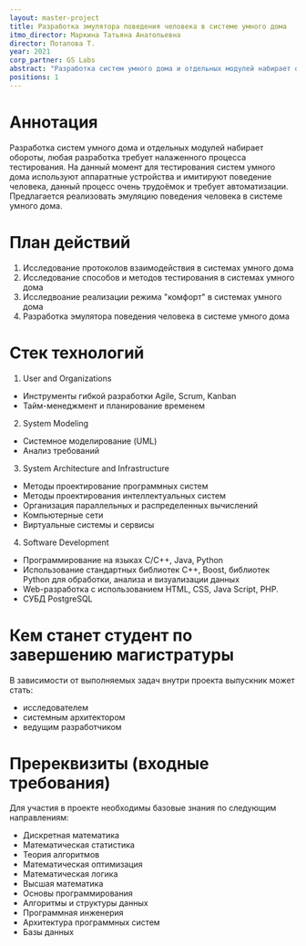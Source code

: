 ```yaml
---
layout: master-project
title: Разработка эмулятора поведения человека в системе умного дома
itmo_director: Маркина Татьяна Анатольевна
director: Потапова Т.
year: 2021
corp_partner: GS Labs
abstract: "Разработка систем умного дома и отдельных модулей набирает обороты, любая разработка требует налаженного процесса тестирования. На данный момент для тестирования систем умного дома используют аппаратные устройства и имитируют поведение человека, данный процесс очень трудоёмок и требует автоматизации. Предлагается реализовать эмуляцию поведения человека в системе умного дома."
positions: 1
---
```


# Аннотация

Разработка систем умного дома и отдельных модулей набирает обороты, любая разработка требует налаженного процесса тестирования. На данный момент для тестирования систем умного дома используют аппаратные устройства и имитируют поведение человека, данный процесс очень трудоёмок и требует автоматизации. Предлагается реализовать эмуляцию поведения человека в системе умного дома.

# План действий

1. Исследование протоколов взаимодействия в системах умного дома
2. Исследование способов и методов тестирования в системах умного дома
3. Исследвоание реализации режима "комфорт" в системах умного дома
4. Разработка эмулятора поведения человека в системе умного дома

# Стек технологий

1. User and Organizations 
- Инструменты гибкой разработки Agile, Scrum, Kanban 
- Тайм-менеджмент и планирование временем

2. System Modeling 
- Системное моделирование (UML)
- Анализ требований 

3. System Architecture and Infrastructure 
- Методы проектирование программных систем 
- Методы проектирования интеллектуальных систем 
- Организация параллельных и распределенных вычислений 
- Компьютерные сети 
- Виртуальные системы и сервисы 

4. Software Development 
- Программирование на языках C/C++, Java, Python 
- Использование стандартных библиотек С++, Boost,  библиотек  Python для обработки, анализа и визуализации данных
- Web-разработка с использованием HTML, CSS, Java Script, PHP.
- СУБД PostgreSQL

# Кем станет студент по завершению магистратуры

В зависимости от выполняемых задач внутри проекта выпускник может стать:

* исследователем
* системным архитектором
* ведущим разработчиком

# Пререквизиты (входные требования)

Для участия в проекте необходимы базовые знания по следующим направлениям:

* Дискретная математика
* Математическая статистика
* Теория алгоритмов
* Математическая оптимизация
* Математическая логика
* Высшая математика
* Основы программирования
* Алгоритмы и структуры данных
* Программная инженерия
* Архитектура программных систем
* Базы данных